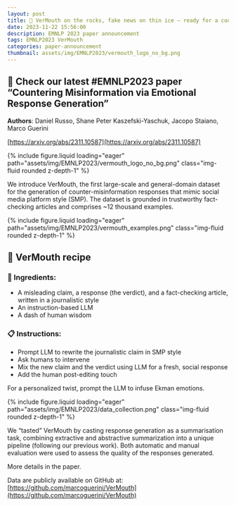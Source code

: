 ```yaml
---
layout: post
title: 🥃 VerMouth on the rocks, fake news on thin ice — ready for a cool conversation?
date: 2023-11-22 15:56:00
description: EMNLP 2023 paper announcement
tags: EMNLP2023 VerMouth
categories: paper-announcement
thumbnail: assets/img/EMNLP2023/vermouth_logo_no_bg.png
---
```


## 📢 Check our latest #EMNLP2023 paper **“Countering Misinformation via Emotional Response Generation”**

**Authors**: Daniel Russo, Shane Peter Kaszefski-Yaschuk, Jacopo Staiano, Marco Guerini

[https://arxiv.org/abs/2311.10587](https://arxiv.org/abs/2311.10587)

{% include figure.liquid loading="eager" path="assets/img/EMNLP2023/vermouth_logo_no_bg.png" class="img-fluid rounded z-depth-1" %}

We introduce VerMouth, the first large-scale and general-domain dataset for the generation of counter-misinformation responses that mimic social media platform style (SMP). The dataset is grounded in trustworthy fact-checking articles and comprises ~12 thousand examples.

{% include figure.liquid loading="eager" path="assets/img/EMNLP2023/vermouth_examples.png" class="img-fluid rounded z-depth-1" %}


## 🥃 VerMouth recipe

### 🛒 Ingredients:

- A misleading claim, a response (the verdict), and a fact-checking article, written in a journalistic style
- An instruction-based LLM
- A dash of human wisdom

### 📋 Instructions:

- Prompt LLM to rewrite the journalistic claim in SMP style
- Ask humans to intervene
- Mix the new claim and the verdict using LLM for a fresh, social response
- Add the human post-editing touch

For a personalized twist, prompt the LLM to infuse Ekman emotions.

{% include figure.liquid loading="eager" path="assets/img/EMNLP2023/data_collection.png" class="img-fluid rounded z-depth-1" %}

We “tasted” VerMouth by casting response generation as a summarisation task, combining extractive and abstractive summarization into a unique pipeline (following our previous work). Both automatic and manual evaluation were used to assess the quality of the responses generated. 

More details in the paper. 

Data are publicly available on GitHub at: [https://github.com/marcoguerini/VerMouth](https://github.com/marcoguerini/VerMouth)